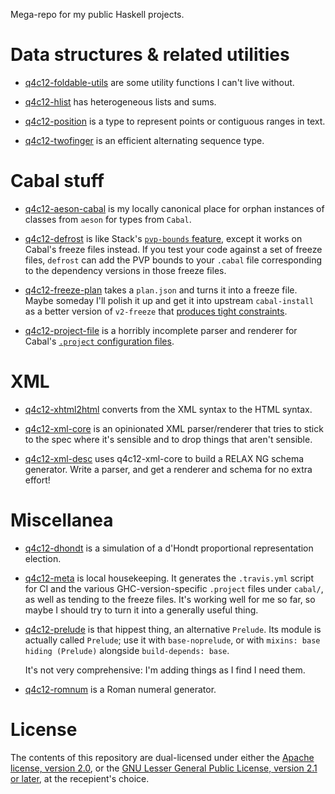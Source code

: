 Mega-repo for my public Haskell projects.

Data structures & related utilities
===================================

* [q4c12-foldable-utils](packages/foldable-utils) are some utility functions I can't live without.

* [q4c12-hlist](packages/hlist) has heterogeneous lists and sums.

* [q4c12-position](packages/position) is a type to represent points or contiguous ranges in text.

* [q4c12-twofinger](packages/twofinger) is an efficient alternating sequence type.

Cabal stuff
===========

* [q4c12-aeson-cabal](packages/aeson-cabal) is my locally canonical place for orphan instances of classes from `aeson` for types from `Cabal`.

* [q4c12-defrost](packages/defrost) is like Stack's [`pvp-bounds` feature](https://docs.haskellstack.org/en/stable/yaml_configuration/#pvp-bounds), except it works on Cabal's freeze files instead. If you test your code against a set of freeze files, `defrost` can add the PVP bounds to your `.cabal` file corresponding to the dependency versions in those freeze files.

* [q4c12-freeze-plan](packages/freeze-plan) takes a `plan.json` and turns it into a freeze file. Maybe someday I'll polish it up and get it into upstream `cabal-install` as a better version of `v2-freeze` that [produces tight constraints](https://github.com/haskell/cabal/issues/6110).

* [q4c12-project-file](packages/project-file) is a horribly incomplete parser and renderer for Cabal's [`.project` configuration files](http://cabal.readthedocs.io/en/latest/nix-local-build.html#configuring-builds-with-cabal-project).

XML
===

* [q4c12-xhtml2html](packages/xhtml2html) converts from the XML syntax to the HTML syntax.

* [q4c12-xml-core](packages/xml-core) is an opinionated XML parser/renderer that tries to stick to the spec where it's sensible and to drop things that aren't sensible.

* [q4c12-xml-desc](packages/xml-desc) uses q4c12-xml-core to build a RELAX NG schema generator. Write a parser, and get a renderer and schema for no extra effort!

Miscellanea
===========

* [q4c12-dhondt](packages/dhondt) is a simulation of a d'Hondt proportional representation election.

* [q4c12-meta](packages/meta) is local housekeeping. It generates the `.travis.yml` script for CI and the various GHC-version-specific `.project` files under `cabal/`, as well as tending to the freeze files. It's working well for me so far, so maybe I should try to turn it into a generally useful thing.

* [q4c12-prelude](packages/prelude) is that hippest thing, an alternative `Prelude`. Its module is actually called `Prelude`; use it with `base-noprelude`, or with `mixins: base hiding (Prelude)` alongside `build-depends: base`.

  It's not very comprehensive: I'm adding things as I find I need them.

* [q4c12-romnum](packages/romnum) is a Roman numeral generator.

License
=======

The contents of this repository are dual-licensed under either the [Apache license, version 2.0](LICENSE.APACHE-2.0), or the [GNU Lesser General Public License, version 2.1 or later](LICENSE.LGPL-2.1), at the recepient's choice.
